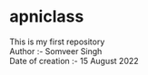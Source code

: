 # apniclass
This is my first repository
<br>
Author :- Somveer Singh
<br>
Date of creation :- 15 August 2022
